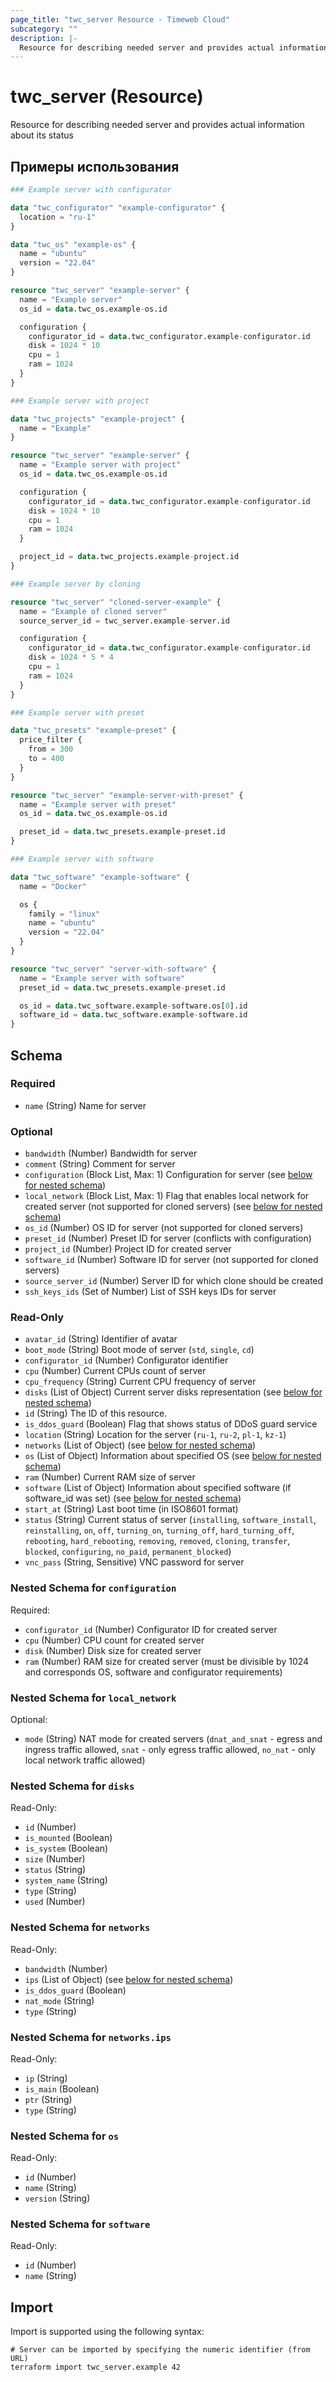 ```yaml
---
page_title: "twc_server Resource - Timeweb Cloud"
subcategory: ""
description: |-
  Resource for describing needed server and provides actual information about its status
---
```


# twc_server (Resource)

Resource for describing needed server and provides actual information about its status

## Примеры использования

```terraform
### Example server with configurator

data "twc_configurator" "example-configurator" {
  location = "ru-1"
}

data "twc_os" "example-os" {
  name = "ubuntu"
  version = "22.04"
}

resource "twc_server" "example-server" {
  name = "Example server"
  os_id = data.twc_os.example-os.id

  configuration {
    configurator_id = data.twc_configurator.example-configurator.id
    disk = 1024 * 10
    cpu = 1
    ram = 1024
  }
}

### Example server with project

data "twc_projects" "example-project" {
  name = "Example"
}

resource "twc_server" "example-server" {
  name = "Example server with project"
  os_id = data.twc_os.example-os.id

  configuration {
    configurator_id = data.twc_configurator.example-configurator.id
    disk = 1024 * 10
    cpu = 1
    ram = 1024
  }

  project_id = data.twc_projects.example-project.id
}

### Example server by cloning

resource "twc_server" "cloned-server-example" {
  name = "Example of cloned server"
  source_server_id = twc_server.example-server.id

  configuration {
    configurator_id = data.twc_configurator.example-configurator.id
    disk = 1024 * 5 * 4
    cpu = 1
    ram = 1024
  }
}

### Example server with preset

data "twc_presets" "example-preset" {
  price_filter {
    from = 300
    to = 400
  }
}

resource "twc_server" "example-server-with-preset" {
  name = "Example server with preset"
  os_id = data.twc_os.example-os.id

  preset_id = data.twc_presets.example-preset.id
}

### Example server with software

data "twc_software" "example-software" {
  name = "Docker"

  os {
    family = "linux"
    name = "ubuntu"
    version = "22.04"
  }
}

resource "twc_server" "server-with-software" {
  name = "Example server with software"
  preset_id = data.twc_presets.example-preset.id

  os_id = data.twc_software.example-software.os[0].id
  software_id = data.twc_software.example-software.id
}
```
<!-- schema generated by tfplugindocs -->
## Schema

### Required

- `name` (String) Name for server

### Optional

- `bandwidth` (Number) Bandwidth for server
- `comment` (String) Comment for server
- `configuration` (Block List, Max: 1) Configuration for server (see [below for nested schema](#nestedblock--configuration))
- `local_network` (Block List, Max: 1) Flag that enables local network for created server (not supported for cloned servers) (see [below for nested schema](#nestedblock--local_network))
- `os_id` (Number) OS ID for server (not supported for cloned servers)
- `preset_id` (Number) Preset ID for server (conflicts with configuration)
- `project_id` (Number) Project ID for created server
- `software_id` (Number) Software ID for server (not supported for cloned servers)
- `source_server_id` (Number) Server ID for which clone should be created
- `ssh_keys_ids` (Set of Number) List of SSH keys IDs for server

### Read-Only

- `avatar_id` (String) Identifier of avatar
- `boot_mode` (String) Boot mode of server (`std`, `single`, `cd`)
- `configurator_id` (Number) Configurator identifier
- `cpu` (Number) Current CPUs count of server
- `cpu_frequency` (String) Current CPU frequency of server
- `disks` (List of Object) Current server disks representation (see [below for nested schema](#nestedatt--disks))
- `id` (String) The ID of this resource.
- `is_ddos_guard` (Boolean) Flag that shows status of DDoS guard service
- `location` (String) Location for the server (`ru-1`, `ru-2`, `pl-1`, `kz-1`)
- `networks` (List of Object) (see [below for nested schema](#nestedatt--networks))
- `os` (List of Object) Information about specified OS (see [below for nested schema](#nestedatt--os))
- `ram` (Number) Current RAM size of server
- `software` (List of Object) Information about specified software (if software_id was set) (see [below for nested schema](#nestedatt--software))
- `start_at` (String) Last boot time (in ISO8601 format)
- `status` (String) Current status of server (`installing`, `software_install`, `reinstalling`, `on`, `off`, `turning_on`, `turning_off`, `hard_turning_off`, `rebooting`, `hard_rebooting`, `removing`, `removed`, `cloning`, `transfer`, `blocked`, `configuring`, `no_paid`, `permanent_blocked`)
- `vnc_pass` (String, Sensitive) VNC password for server

<a id="nestedblock--configuration"></a>
### Nested Schema for `configuration`

Required:

- `configurator_id` (Number) Configurator ID for created server
- `cpu` (Number) CPU count for created server
- `disk` (Number) Disk size for created server
- `ram` (Number) RAM size for created server (must be divisible by 1024 and corresponds OS, software and configurator requirements)


<a id="nestedblock--local_network"></a>
### Nested Schema for `local_network`

Optional:

- `mode` (String) NAT mode for created servers (`dnat_and_snat` - egress and ingress traffic allowed, `snat` - only egress traffic allowed, `no_nat` - only local network traffic allowed)


<a id="nestedatt--disks"></a>
### Nested Schema for `disks`

Read-Only:

- `id` (Number)
- `is_mounted` (Boolean)
- `is_system` (Boolean)
- `size` (Number)
- `status` (String)
- `system_name` (String)
- `type` (String)
- `used` (Number)


<a id="nestedatt--networks"></a>
### Nested Schema for `networks`

Read-Only:

- `bandwidth` (Number)
- `ips` (List of Object) (see [below for nested schema](#nestedobjatt--networks--ips))
- `is_ddos_guard` (Boolean)
- `nat_mode` (String)
- `type` (String)

<a id="nestedobjatt--networks--ips"></a>
### Nested Schema for `networks.ips`

Read-Only:

- `ip` (String)
- `is_main` (Boolean)
- `ptr` (String)
- `type` (String)



<a id="nestedatt--os"></a>
### Nested Schema for `os`

Read-Only:

- `id` (Number)
- `name` (String)
- `version` (String)


<a id="nestedatt--software"></a>
### Nested Schema for `software`

Read-Only:

- `id` (Number)
- `name` (String)

## Import

Import is supported using the following syntax:

```shell
# Server can be imported by specifying the numeric identifier (from URL)
terraform import twc_server.example 42
```